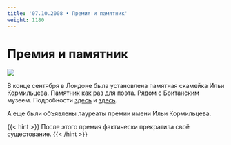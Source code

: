 ```yaml
---
title: '07.10.2008 • Премия и памятник'
weight: 1180
---
```


# Премия и памятник

![](/img/28-bench-8.jpg)

В конце сентября в Лондоне была установлена памятная скамейка Ильи Кормильцева. Памятник как раз для поэта. Рядом с Британским музеем. Подробности [здесь](http://const740.livejournal.com/54476.html) и [здесь](http://55x75.ru/index.php?id=2&txt=28-skameika.txt&fn_page=).

А еще были объявлены лауреаты премии имени Ильи Кормильцева.

{{< hint >}}
После этого премия фактически прекратила своё сущестование.
{{< /hint >}}